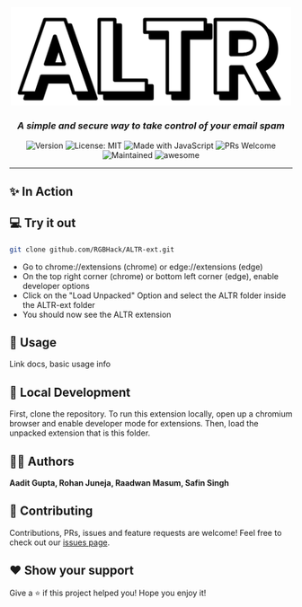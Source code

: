 <p align="center">
  <img src="./assets/logo.svg" width=500 />
</p>

<h3 align="center">
  <i>
    A simple and secure way to take control of your email spam
  </i>
</h3>

<p align="center">
  <img alt="Version" src="https://img.shields.io/badge/Version-1.0-red" />
  <img alt="License: MIT" src="https://img.shields.io/badge/License-MIT-orange" />
  <img alt="Made with JavaScript" src="https://img.shields.io/badge/Made%20With-JavaScript-yellow" />
  <img alt="PRs Welcome" src="https://img.shields.io/badge/PRs-welcome-brightgreen.svg">
  <img alt="Maintained" src="https://img.shields.io/badge/Mantained-Yes-blue">
  <img alt="awesome" src="https://img.shields.io/badge/Awesome-Yes-blueviolet">
</p>

<hr>

## ✨ In Action

<p align="center">
  <!-- Screenshots, screencasts -->
</p>

## 💻 Try it out

```sh
git clone github.com/RGBHack/ALTR-ext.git
```

- Go to chrome://extensions (chrome) or edge://extensions (edge)
- On the top right corner (chrome) or bottom left corner (edge), enable developer options
- Click on the "Load Unpacked" Option and select the ALTR folder inside the ALTR-ext folder
- You should now see the ALTR extension

## 🔮 Usage

Link docs, basic usage info

## 🚀 Local Development

First, clone the repository. To run this extension locally, open up a chromium browser and enable developer mode for extensions. Then, load the unpacked extension that is this folder.

## 👨‍💻 Authors

**Aadit Gupta, Rohan Juneja, Raadwan Masum, Safin Singh**

## 🤝 Contributing

Contributions, PRs, issues and feature requests are welcome! Feel free to check out our [issues page](https://github.com/idk/issues).

## ❤️ Show your support

Give a ⭐️ if this project helped you!
Hope you enjoy it!
